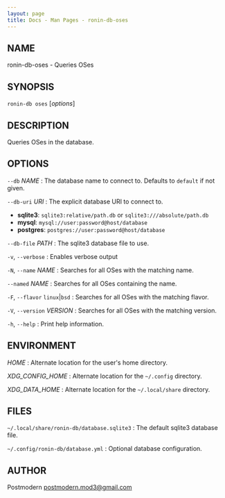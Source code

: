 ```yaml
---
layout: page
title: Docs - Man Pages - ronin-db-oses
---
```


## NAME

ronin-db-oses - Queries OSes

## SYNOPSIS

`ronin-db oses` [*options*]

## DESCRIPTION

Queries OSes in the database.

## OPTIONS

`--db` *NAME*
: The database name to connect to. Defaults to `default` if not given.

`--db-uri` *URI*
: The explicit database URI to connect to.

  * **sqlite3**: `sqlite3:relative/path.db` or `sqlite3:///absolute/path.db`
  * **mysql**: `mysql://user:password@host/database`
  * **postgres**: `postgres://user:password@host/database`

`--db-file` *PATH*
: The sqlite3 database file to use.

`-v`, `--verbose`
: Enables verbose output

`-N`, `--name` *NAME*
: Searches for all OSes with the matching name.

`--named` *NAME*
: Searches for all OSes containing the name.

`-F`, `--flavor` `linux`\|`bsd`
: Searches for all OSes with the matching flavor.

`-V`, `--version` *VERSION*
: Searches for all OSes with the matching version.

`-h`, `--help`
: Print help information.

## ENVIRONMENT

*HOME*
: Alternate location for the user's home directory.

*XDG_CONFIG_HOME*
: Alternate location for the `~/.config` directory.

*XDG_DATA_HOME*
: Alternate location for the `~/.local/share` directory.

## FILES

`~/.local/share/ronin-db/database.sqlite3`
: The default sqlite3 database file.

`~/.config/ronin-db/database.yml`
: Optional database configuration.

## AUTHOR

Postmodern <postmodern.mod3@gmail.com>


